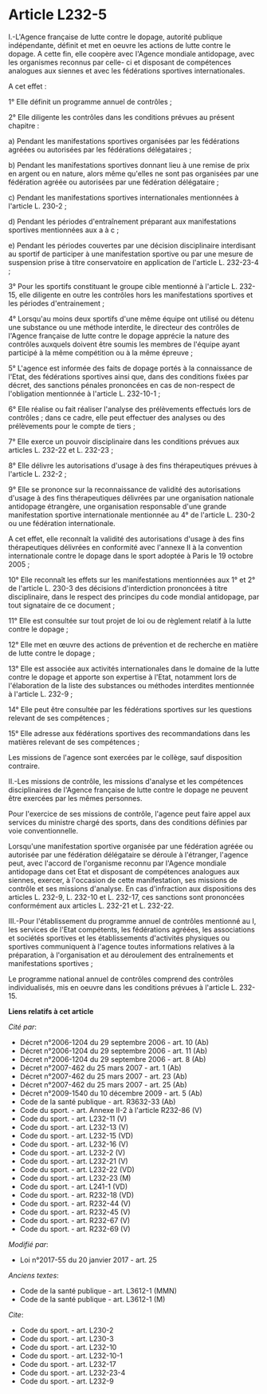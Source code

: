 # Article L232-5

I.-L'Agence française de lutte contre le dopage, autorité publique indépendante, définit et met en oeuvre les actions de
lutte contre le dopage. A cette fin, elle coopère avec l'Agence mondiale antidopage, avec les organismes reconnus par celle-
ci et disposant de compétences analogues aux siennes et avec les fédérations sportives internationales. 

A cet effet : 

1° Elle définit un programme annuel de contrôles ; 

2° Elle diligente les contrôles dans les conditions prévues au présent chapitre : 

a) Pendant les manifestations sportives organisées par les fédérations agréées ou autorisées par les fédérations
délégataires ; 

b) Pendant les manifestations sportives donnant lieu à une remise de prix en argent ou en nature, alors même qu'elles ne sont
pas organisées par une fédération agréée ou autorisées par une fédération délégataire ; 

c) Pendant les manifestations sportives internationales mentionnées à l'article L. 230-2 ; 

d) Pendant les périodes d'entraînement préparant aux manifestations sportives mentionnées aux a à c ; 

e) Pendant les périodes couvertes par une décision disciplinaire interdisant au sportif de participer à une manifestation
sportive ou par une mesure de suspension prise à titre conservatoire en application de l'article L. 232-23-4 ; 

3° Pour les sportifs constituant le groupe cible mentionné à l'article L. 232-15, elle diligente en outre les contrôles hors
les manifestations sportives et les périodes d'entrainement ; 

4° Lorsqu'au moins deux sportifs d'une même équipe ont utilisé ou détenu une substance ou une méthode interdite, le directeur
des contrôles de l'Agence française de lutte contre le dopage apprécie la nature des contrôles auxquels doivent être soumis
les membres de l'équipe ayant participé à la même compétition ou à la même épreuve ; 

5° L'agence est informée des faits de dopage portés à la connaissance de l'Etat, des fédérations sportives ainsi que, dans
des conditions fixées par décret, des sanctions pénales prononcées en cas de non-respect de l'obligation mentionnée à
l'article L. 232-10-1 ; 

6° Elle réalise ou fait réaliser l'analyse des prélèvements effectués lors de contrôles ; dans ce cadre, elle peut effectuer
des analyses ou des prélèvements pour le compte de tiers ; 

7° Elle exerce un pouvoir disciplinaire dans les conditions prévues aux articles L. 232-22 et L. 232-23 ; 

8° Elle délivre les autorisations d'usage à des fins thérapeutiques prévues à l'article L. 232-2 ; 

9° Elle se prononce sur la reconnaissance de validité des autorisations d'usage à des fins thérapeutiques délivrées par une
organisation nationale antidopage étrangère, une organisation responsable d'une grande manifestation sportive internationale
mentionnée au 4° de l'article L. 230-2 ou une fédération internationale. 

A cet effet, elle reconnaît la validité des autorisations d'usage à des fins thérapeutiques délivrées en conformité avec
l'annexe II à la convention internationale contre le dopage dans le sport adoptée à Paris le 19 octobre 2005 ; 

10° Elle reconnaît les effets sur les manifestations mentionnées aux 1° et 2° de l'article L. 230-3 des décisions
d'interdiction prononcées à titre disciplinaire, dans le respect des principes du code mondial antidopage, par tout
signataire de ce document ; 

11° Elle est consultée sur tout projet de loi ou de règlement relatif à la lutte contre le dopage ; 

12° Elle met en œuvre des actions de prévention et de recherche en matière de lutte contre le dopage ; 

13° Elle est associée aux activités internationales dans le domaine de la lutte contre le dopage et apporte son expertise à
l'Etat, notamment lors de l'élaboration de la liste des substances ou méthodes interdites mentionnée à l'article L. 232-9 ; 

14° Elle peut être consultée par les fédérations sportives sur les questions relevant de ses compétences ; 

15° Elle adresse aux fédérations sportives des recommandations dans les matières relevant de ses compétences ; 

Les missions de l'agence sont exercées par le collège, sauf disposition contraire. 

II.-Les missions de contrôle, les missions d'analyse et les compétences disciplinaires de l'Agence française de lutte contre
le dopage ne peuvent être exercées par les mêmes personnes. 

Pour l'exercice de ses missions de contrôle, l'agence peut faire appel aux services du ministre chargé des sports, dans des
conditions définies par voie conventionnelle. 

Lorsqu'une manifestation sportive organisée par une fédération agréée ou autorisée par une fédération délégataire se déroule
à l'étranger, l'agence peut, avec l'accord de l'organisme reconnu par l'Agence mondiale antidopage dans cet Etat et disposant
de compétences analogues aux siennes, exercer, à l'occasion de cette manifestation, ses missions de contrôle et ses missions
d'analyse. En cas d'infraction aux dispositions des articles L. 232-9, L. 232-10 et L. 232-17, ces sanctions sont prononcées
conformément aux articles L. 232-21 et L. 232-22. 

III.-Pour l'établissement du programme annuel de contrôles mentionné au I, les services de l'Etat compétents, les fédérations
agréées, les associations et sociétés sportives et les établissements d'activités physiques ou sportives communiquent à
l'agence toutes informations relatives à la préparation, à l'organisation et au déroulement des entraînements et
manifestations sportives ; 

Le programme national annuel de contrôles comprend des contrôles individualisés, mis en oeuvre dans les conditions prévues à
l'article L. 232-15.

**Liens relatifs à cet article**

_Cité par_:

  - Décret n°2006-1204 du 29 septembre 2006 - art. 10 (Ab)
  - Décret n°2006-1204 du 29 septembre 2006 - art. 11 (Ab)
  - Décret n°2006-1204 du 29 septembre 2006 - art. 8 (Ab)
  - Décret n°2007-462 du 25 mars 2007 - art. 1 (Ab)
  - Décret n°2007-462 du 25 mars 2007 - art. 23 (Ab)
  - Décret n°2007-462 du 25 mars 2007 - art. 25 (Ab)
  - Décret n°2009-1540 du 10 décembre 2009 - art. 5 (Ab)
  - Code de la santé publique - art. R3632-33 (Ab)
  - Code du sport. - art. Annexe II-2 à l'article R232-86 (V)
  - Code du sport. - art. L232-11 (V)
  - Code du sport. - art. L232-13 (V)
  - Code du sport. - art. L232-15 (VD)
  - Code du sport. - art. L232-16 (V)
  - Code du sport. - art. L232-2 (V)
  - Code du sport. - art. L232-21 (V)
  - Code du sport. - art. L232-22 (VD)
  - Code du sport. - art. L232-23 (M)
  - Code du sport. - art. L241-1 (VD)
  - Code du sport. - art. R232-18 (VD)
  - Code du sport. - art. R232-44 (V)
  - Code du sport. - art. R232-45 (V)
  - Code du sport. - art. R232-67 (V)
  - Code du sport. - art. R232-69 (V)

_Modifié par_:

  - Loi n°2017-55 du 20 janvier 2017 - art. 25

_Anciens textes_:

  - Code de la santé publique - art. L3612-1 (MMN)
  - Code de la santé publique - art. L3612-1 (M)

_Cite_:

  - Code du sport. - art. L230-2
  - Code du sport. - art. L230-3
  - Code du sport. - art. L232-10
  - Code du sport. - art. L232-10-1
  - Code du sport. - art. L232-17
  - Code du sport. - art. L232-23-4
  - Code du sport. - art. L232-9
